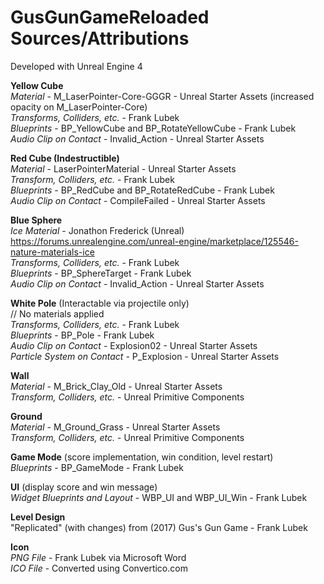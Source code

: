 # GusGunGameReloaded Sources/Attributions

Developed with Unreal Engine 4


**Yellow Cube**  
*Material* - M_LaserPointer-Core-GGGR - Unreal Starter Assets (increased opacity on M_LaserPointer-Core)  
*Transforms, Colliders, etc.* - Frank Lubek   
*Blueprints* - BP_YellowCube and BP_RotateYellowCube - Frank Lubek   
*Audio Clip on Contact* - Invalid_Action - Unreal Starter Assets   


**Red Cube (Indestructible)**  
*Material* - LaserPointerMaterial - Unreal Starter Assets  
*Transform, Colliders, etc.* - Frank Lubek  
*Blueprints* - BP_RedCube and BP_RotateRedCube - Frank Lubek  
*Audio Clip on Contact* - CompileFailed - Unreal Starter Assets  


**Blue Sphere**  
*Ice Material* - Jonathon Frederick (Unreal)  
https://forums.unrealengine.com/unreal-engine/marketplace/125546-nature-materials-ice  
*Transforms, Colliders, etc.* - Frank Lubek  
*Blueprints* - BP_SphereTarget - Frank Lubek  
*Audio Clip on Contact* - Invalid_Action - Unreal Starter Assets  


**White Pole** (Interactable via projectile only)  
// No materials applied  
*Transforms, Colliders, etc.* - Frank Lubek  
*Blueprints* - BP_Pole - Frank Lubek  
*Audio Clip on Contact* - Explosion02 - Unreal Starter Assets  
*Particle System on Contact* - P_Explosion - Unreal Starter Assets  


**Wall**  
*Material* - M_Brick_Clay_Old - Unreal Starter Assets  
*Transform, Colliders, etc.* - Unreal Primitive Components    

**Ground**  
*Material* - M_Ground_Grass - Unreal Starter Assets  
*Transform, Colliders, etc.* - Unreal Primitive Components  

**Game Mode** (score implementation, win condition, level restart)  
*Blueprints* - BP_GameMode - Frank Lubek  

**UI** (display score and win message)  
*Widget Blueprints and Layout* - WBP_UI and WBP_UI_Win - Frank Lubek  

**Level Design**  
"Replicated" (with  changes) from (2017) Gus's Gun Game - Frank Lubek  

**Icon**  
*PNG File* - Frank Lubek via Microsoft Word  
*ICO File* - Converted using Convertico.com



